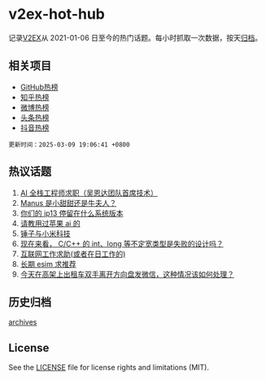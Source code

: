 # v2ex-hot-hub

 记录[V2EX](https://www.v2ex.com/)从 2021-01-06 日至今的热门话题。每小时抓取一次数据，按天[归档](archives)。
 
 ## 相关项目

- [GitHub热榜](https://github.com/snaildev/github-hot-hub)
- [知乎热榜](https://github.com/snaildev/zhihu-hot-hub)
- [微博热榜](https://github.com/snaildev/weibo-hot-hub)
- [头条热榜](https://github.com/snaildev/toutiao-hot-hub)
- [抖音热榜](https://github.com/snaildev/douyin-hot-hub)


 `更新时间：2025-03-09 19:06:41 +0800`

## 热议话题

1. [AI 全栈工程师求职（吴恩达团队首席技术）](https://www.v2ex.com/t/1116989)
1. [Manus 是小甜甜还是牛夫人？](https://www.v2ex.com/t/1116988)
1. [你们的 ip13 停留在什么系统版本](https://www.v2ex.com/t/1117002)
1. [请教用过苹果 ai 的](https://www.v2ex.com/t/1116976)
1. [锤子与小米科技](https://www.v2ex.com/t/1117016)
1. [现在来看， C/C++ 的 int、long 等不定宽类型是失败的设计吗？](https://www.v2ex.com/t/1116958)
1. [互联网工作求助(或者在日工作的)](https://www.v2ex.com/t/1116967)
1. [长期 esim 求推荐](https://www.v2ex.com/t/1117011)
1. [今天在高架上出租车双手离开方向盘发微信，这种情况该如何处理？](https://www.v2ex.com/t/1117026)

## 历史归档

[archives](archives)

## License

See the [LICENSE](LICENSE) file for license rights and limitations (MIT).
